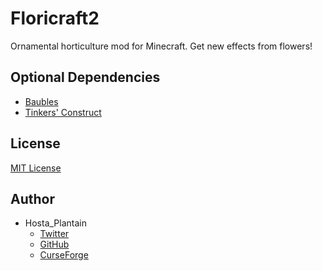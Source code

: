 # Floricraft2

Ornamental horticulture mod for Minecraft. Get new effects from flowers!

## Optional Dependencies

+ [Baubles](https://minecraft.curseforge.com/projects/baubles)
+ [Tinkers' Construct](https://minecraft.curseforge.com/projects/tinkers-construct)

## License

[MIT License](/LICENSE)

## Author

+ Hosta_Plantain
	+ [Twitter](https://twitter.com/hosta_plantain)
	+ [GitHub](https://github.com/HostaPlantain)
	+ [CurseForge](https://minecraft.curseforge.com/members/Hosta_Plantain)

